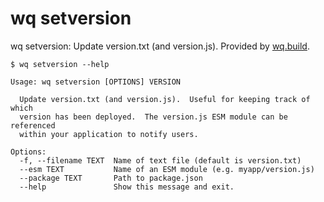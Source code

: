 wq setversion
=============

wq setversion: Update version.txt (and version.js).
Provided by [wq.build].

```shell
$ wq setversion --help

Usage: wq setversion [OPTIONS] VERSION

  Update version.txt (and version.js).  Useful for keeping track of which
  version has been deployed.  The version.js ESM module can be referenced
  within your application to notify users.

Options:
  -f, --filename TEXT  Name of text file (default is version.txt)
  --esm TEXT           Name of an ESM module (e.g. myapp/version.js)
  --package TEXT       Path to package.json
  --help               Show this message and exit.
```

[wq.build]: ./index.md
